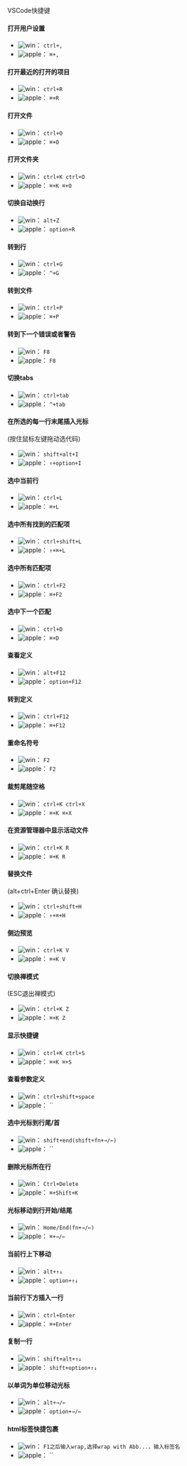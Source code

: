 VSCode快捷键

<!--
+ ![win](./win.svg)： ``
+ ![apple](./apple.svg)： ``
↑
←
→
↓
⌘

Fn 键+方向左键 = Home 键，
Fn 键+方向上键 = PgUp 键，
Fn 键+方向下键 = PgDn 键，
Fn 键+方向右键 = End 键
-->



#### 打开用户设置

+ ![win](./win.svg)： `ctrl+,`
+ ![apple](./apple.svg)： `⌘+,`

#### 打开最近的打开的项目

+ ![win](./win.svg)： `ctrl+R`
+ ![apple](./apple.svg)： `⌘+R`

#### 打开文件

+ ![win](./win.svg)： `ctrl+O`
+ ![apple](./apple.svg)： `⌘+O`

#### 打开文件夹

+ ![win](./win.svg)： `ctrl+K ctrl+O`
+ ![apple](./apple.svg)： `⌘+K ⌘+O`


#### 切换自动换行

+ ![win](./win.svg)： `alt+Z`
+ ![apple](./apple.svg)： `option+R`

#### 转到行

+ ![win](./win.svg)： `ctrl+G`
+ ![apple](./apple.svg)： `^+G`


#### 转到文件

+ ![win](./win.svg)： `ctrl+P`
+ ![apple](./apple.svg)： `⌘+P`

#### 转到下一个错误或者警告

+ ![win](./win.svg)： `F8`
+ ![apple](./apple.svg)： `F8`

#### 切换tabs

+ ![win](./win.svg)： `ctrl+tab`
+ ![apple](./apple.svg)： `^+tab`


#### 在所选的每一行末尾插入光标
(按住鼠标左键拖动选代码)
+ ![win](./win.svg)： `shift+alt+I`
+ ![apple](./apple.svg)： `↑+option+I`


#### 选中当前行

+ ![win](./win.svg)： `ctrl+L`
+ ![apple](./apple.svg)： `⌘+L`


#### 选中所有找到的匹配项

+ ![win](./win.svg)： `ctrl+shift+L`
+ ![apple](./apple.svg)： `↑+⌘+L`


#### 选中所有匹配项

+ ![win](./win.svg)： `ctrl+F2`
+ ![apple](./apple.svg)： `⌘+F2`


#### 选中下一个匹配
+ ![win](./win.svg)： `ctrl+D`
+ ![apple](./apple.svg)： `⌘+D`


#### 查看定义

+ ![win](./win.svg)： `alt+F12`
+ ![apple](./apple.svg)： `option+F12`

#### 转到定义

+ ![win](./win.svg)： `ctrl+F12`
+ ![apple](./apple.svg)： `⌘+F12`


#### 重命名符号

+ ![win](./win.svg)： `F2`
+ ![apple](./apple.svg)： `F2`


#### 裁剪尾随空格

+ ![win](./win.svg)： `ctrl+K ctrl+X`
+ ![apple](./apple.svg)： `⌘+K ⌘+X`


#### 在资源管理器中显示活动文件

+ ![win](./win.svg)： `ctrl+K R`
+ ![apple](./apple.svg)： `⌘+K R`


#### 替换文件
(alt+ctrl+Enter 确认替换)
+ ![win](./win.svg)： `ctrl+shift+H`
+ ![apple](./apple.svg)： `↑+⌘+H`


#### 侧边预览

+ ![win](./win.svg)： `ctrl+K V`
+ ![apple](./apple.svg)： `⌘+K V`


#### 切换禅模式
(ESC退出禅模式)
+ ![win](./win.svg)： `ctrl+K Z`
+ ![apple](./apple.svg)： `⌘+K Z`


#### 显示快捷键
+ ![win](./win.svg)： `ctrl+K ctrl+S`
+ ![apple](./apple.svg)： `⌘+K ⌘+S`


#### 查看参数定义

+ ![win](./win.svg)： `ctrl+shift+space`
+ ![apple](./apple.svg)： ``

#### 选中光标到行尾/首

+ ![win](./win.svg)： `shift+end(shift+fn+→/←)`
+ ![apple](./apple.svg)： ``

#### 删除光标所在行

+ ![win](./win.svg)： `Ctrl+Delete`
+ ![apple](./apple.svg)： `⌘+Shift+K`


#### 光标移动到行开始/结尾

+ ![win](./win.svg)： `Home/End(fn+→/←)`
+ ![apple](./apple.svg)： `⌘+→/←`


#### 当前行上下移动

+ ![win](./win.svg)： `alt+↑↓`
+ ![apple](./apple.svg)： `option+↑↓`


#### 当前行下方插入一行

+ ![win](./win.svg)： `ctrl+Enter`
+ ![apple](./apple.svg)： `⌘+Enter`


#### 复制一行

+ ![win](./win.svg)： `shift+alt+↑↓`
+ ![apple](./apple.svg)： `shift+option+↑↓`


#### 以单词为单位移动光标

+ ![win](./win.svg)： `alt+→/←`
+ ![apple](./apple.svg)： `option+→/←`


#### html标签快捷包裹

+ ![win](./win.svg)： `F1之后输入wrap,选择wrap with Abb...，输入标签名`
+ ![apple](./apple.svg)： ``
